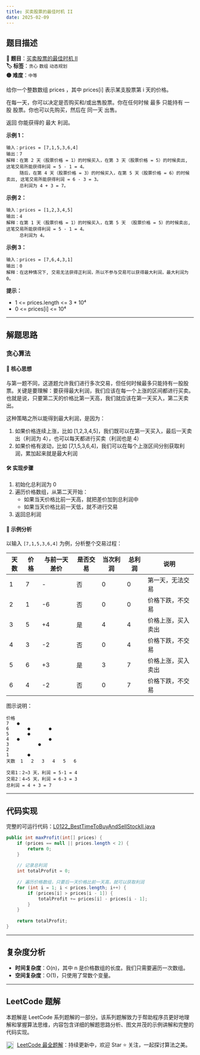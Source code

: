 ```yaml
---
title: 买卖股票的最佳时机 II
date: 2025-02-09
---
```


## 题目描述

**🔗 题目**：[买卖股票的最佳时机 II](https://leetcode.cn/problems/best-time-to-buy-and-sell-stock-ii/)  
**🏷️ 标签**：`贪心` `数组` `动态规划`  
**🟡 难度**：`中等`  

给你一个整数数组 prices ，其中 prices[i] 表示某支股票第 i 天的价格。

在每一天，你可以决定是否购买和/或出售股票。你在任何时候 最多 只能持有 一股 股票。你也可以先购买，然后在 同一天 出售。

返回 你能获得的 最大 利润。

**示例 1：**
```
输入：prices = [7,1,5,3,6,4]
输出：7
解释：在第 2 天（股票价格 = 1）的时候买入，在第 3 天（股票价格 = 5）的时候卖出, 这笔交易所能获得利润 = 5 - 1 = 4。
     随后，在第 4 天（股票价格 = 3）的时候买入，在第 5 天（股票价格 = 6）的时候卖出, 这笔交易所能获得利润 = 6 - 3 = 3。
     总利润为 4 + 3 = 7。
```

**示例 2：**
```
输入：prices = [1,2,3,4,5]
输出：4
解释：在第 1 天（股票价格 = 1）的时候买入，在第 5 天 （股票价格 = 5）的时候卖出, 这笔交易所能获得利润 = 5 - 1 = 4。
     总利润为 4。
```

**示例 3：**
```
输入：prices = [7,6,4,3,1]
输出：0
解释：在这种情况下, 交易无法获得正利润，所以不参与交易可以获得最大利润，最大利润为 0。
```

**提示：**
- 1 <= prices.length <= 3 * 10⁴
- 0 <= prices[i] <= 10⁴

---

## 解题思路

### 贪心算法

#### 📝 核心思想
与第一题不同，这道题允许我们进行多次交易，但任何时候最多只能持有一股股票。关键是要理解：要获得最大利润，我们应该在每一个上涨的区间都进行买卖。也就是说，只要第二天的价格比第一天高，我们就应该在第一天买入，第二天卖出。

这种策略之所以能得到最大利润，是因为：
1. 如果价格连续上涨，比如 [1,2,3,4,5]，我们既可以在第一天买入，最后一天卖出（利润为 4），也可以每天都进行买卖（利润也是 4）
2. 如果价格有波动，比如 [7,1,5,3,6,4]，我们可以在每个上涨区间分别获取利润，累加起来就是最大利润

#### 🛠️ 实现步骤
1. 初始化总利润为 0
2. 遍历价格数组，从第二天开始：
   - 如果当天价格比前一天高，就把差价加到总利润中
   - 如果当天价格比前一天低，就不进行交易
3. 返回总利润

#### 🧩 示例分析
以输入 `[7,1,5,3,6,4]` 为例，分析整个交易过程：

| 天数 | 价格 | 与前一天差价 | 是否交易 | 当次利润 | 总利润 | 说明 |
|-----|------|------------|---------|---------|--------|-----|
| 1 | 7 | - | 否 | 0 | 0 | 第一天，无法交易 |
| 2 | 1 | -6 | 否 | 0 | 0 | 价格下跌，不交易 |
| 3 | 5 | +4 | 是 | 4 | 4 | 价格上涨，买入卖出 |
| 4 | 3 | -2 | 否 | 0 | 4 | 价格下跌，不交易 |
| 5 | 6 | +3 | 是 | 3 | 7 | 价格上涨，买入卖出 |
| 6 | 4 | -2 | 否 | 0 | 7 | 价格下跌，不交易 |

图示说明：
```
价格
7   ●
6       ●       ●
5       ●
4   ●           ●
3           ●
2
1       ●
天数  1   2   3   4   5   6

交易1：2→3 天，利润 = 5-1 = 4
交易2：4→5 天，利润 = 6-3 = 3
总利润 = 4 + 3 = 7
```

---

## 代码实现

完整的可运行代码：[L0122_BestTimeToBuyAndSellStockII.java](../src/main/java/L0122_BestTimeToBuyAndSellStockII.java)

```java
public int maxProfit(int[] prices) {
    if (prices == null || prices.length < 2) {
        return 0;
    }
    
    // 记录总利润
    int totalProfit = 0;
    
    // 遍历价格数组，只要后一天价格比前一天高，就可以获取利润
    for (int i = 1; i < prices.length; i++) {
        if (prices[i] > prices[i - 1]) {
            totalProfit += prices[i] - prices[i - 1];
        }
    }
    
    return totalProfit;
}
```

---

## 复杂度分析

- **时间复杂度**：O(n)，其中 n 是价格数组的长度。我们只需要遍历一次数组。
- **空间复杂度**：O(1)，只使用了常数个变量。

---

## LeetCode 题解

本题解是 LeetCode 系列题解的一部分。该系列题解致力于帮助程序员更好地理解和掌握算法思维，内容包含详细的解题思路分析、图文并茂的示例讲解和完整的代码实现。

<img src="https://github.githubassets.com/images/modules/logos_page/GitHub-Mark.png" alt="GitHub" width="20" style="vertical-align: middle; margin-right: 5px"> [LeetCode 最全题解](https://github.com/LjyYano/LeetCode)：持续更新中，欢迎 Star ⭐️ 关注，一起探讨算法之美。 